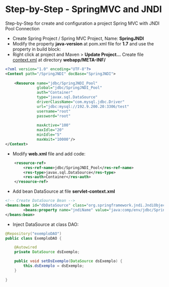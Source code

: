 Step-by-Step - SpringMVC and JNDI
=================================

Step-by-Step for create and configuration a project Spring MVC with JNDI Pool Connection

- Create Spring Project / Spring MVC Project, Name: **SpringJNDI**
- Modify the property **java-version** at pom.xml file for **1.7** and use the property in build block:
- Right click at project and Maven > **Update Project...**
 Create file [context.xml](context.xml) at directory **webapp/META-INF/**
```xml
<?xml version="1.0" encoding="UTF-8"?>
<Context path="/SpringJNDI" docBase="SpringJNDI">
 
    <Resource name="jdbc/SpringJNDI_Pool"
              global="jdbc/SpringJNDI_Pool"
              auth="Container"
              type="javax.sql.DataSource"
              driverClassName="com.mysql.jdbc.Driver"
              url="jdbc:mysql://192.9.200.20:3306/test"
              username="root"
              password="root"
               
              maxActive="100"
              maxIdle="20"
              minIdle="5"
              maxWait="10000"/>                  
</Context>
```

- Modify **web.xml** file and add code:
```xml
	<resource-ref>
	    <res-ref-name>jdbc/SpringJNDI_Pool</res-ref-name>
	    <res-type>javax.sql.DataSource</res-type>
	    <res-auth>Container</res-auth>
	</resource-ref> 
```  

- Add bean DataSource at file **servlet-context.xml**  
```xml
<!-- Create DataSource Bean -->
<beans:bean id="dbDataSource" class="org.springframework.jndi.JndiObjectFactoryBean">
        <beans:property name="jndiName" value="java:comp/env/jdbc/SpringJNDI_Pool" />
</beans:bean>	
```  
 
- Inject DataSource at class DAO:
```java
@Repository("exemploDAO")
public class ExemploDAO {

	@Autowired
	private DataSource dsExemplo;

	public void setDsExemplo(DataSource dsExemplo) {
		this.dsExemplo = dsExemplo;
	}
	
}
```  
